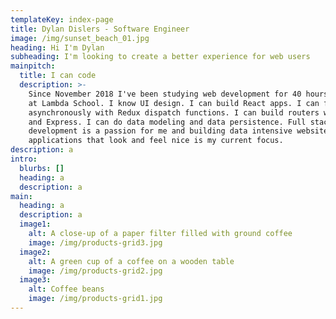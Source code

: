 ```yaml
---
templateKey: index-page
title: Dylan Dislers - Software Engineer
image: /img/sunset_beach_01.jpg
heading: Hi I'm Dylan
subheading: I'm looking to create a better experience for web users
mainpitch:
  title: I can code
  description: >-
    Since November 2018 I've been studying web development for 40 hours a week
    at Lambda School. I know UI design. I can build React apps. I can fetch data
    asynchronously with Redux dispatch functions. I can build routers with Node
    and Express. I can do data modeling and data persistence. Full stack
    development is a passion for me and building data intensive websites and
    applications that look and feel nice is my current focus.    
description: a
intro:
  blurbs: []
  heading: a
  description: a
main:
  heading: a
  description: a
  image1:
    alt: A close-up of a paper filter filled with ground coffee
    image: /img/products-grid3.jpg
  image2:
    alt: A green cup of a coffee on a wooden table
    image: /img/products-grid2.jpg
  image3:
    alt: Coffee beans
    image: /img/products-grid1.jpg
---
```



